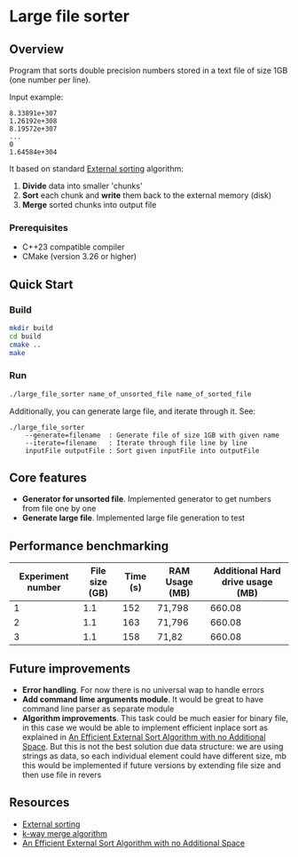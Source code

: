 # Large file sorter  

## Overview
Program that sorts double precision numbers stored in a text file of size 1GB (one number per line). 

Input example:
```text 
8.33891e+307
1.26192e+308
8.19572e+307
...
0
1.64584e+304
```

It based on standard [External sorting](https://en.wikipedia.org/wiki/External_sorting) algorithm:

1. **Divide** data into smaller 'chunks'
2. **Sort** each chunk and **write** them back to the external memory (disk)
3. **Merge** sorted chunks into output file 

### Prerequisites
- C++23 compatible compiler
- CMake (version 3.26 or higher)

## Quick Start

### Build
```bash
mkdir build
cd build
cmake ..
make
```

### Run

```bash
./large_file_sorter name_of_unsorted_file name_of_sorted_file
```

Additionally, you can generate large file, and iterate through it. See:
```text
./large_file_sorter 
    --generate=filename  : Generate file of size 1GB with given name 
    --iterate=filename   : Iterate through file line by line
    inputFile outputFile : Sort given inputFile into outputFile
```

## Core features

- **Generator for unsorted file**. Implemented generator to get numbers from file one by one 
- **Generate large file**. Implemented large file generation to test

## Performance benchmarking 

| Experiment number | File size (GB) | Time (s) | RAM Usage (MB) | Additional Hard drive usage (MB) |
|-------------------|----------------|----------|----------------|----------------------------------|
| 1                 | 1.1            | 152      | 71,798         | 660.08                           |
| 2                 | 1.1            | 163      | 71,796         | 660.08                           |
| 3                 | 1.1            | 158      | 71,82          | 660.08                           |

## Future improvements 

- **Error handling**. For now there is no universal wap to handle errors
- **Add command lime arguments module**. It would be great to have command line parser as separate module
- **Algorithm improvements**. This task could be much easier for binary file, in this case we would be able to implement efficient inplace sort as explained in [An Efficient External Sort Algorithm with no Additional Space](https://www.researchgate.net/publication/220460059_An_Efficient_External_Sort_Algorithm_with_no_Additional_Space_Short_Note).
  But this is not the best solution due data structure: we are using strings as data, so each individual element
  could have different size, mb this would be implemented if future versions by extending file size and then use file in revers


## Resources 

- [External sorting](https://en.wikipedia.org/wiki/External_sorting)
- [k-way merge algorithm](https://en.wikipedia.org/wiki/K-way_merge_algorithm)
- [An Efficient External Sort Algorithm with no Additional Space](https://www.researchgate.net/publication/220460059_An_Efficient_External_Sort_Algorithm_with_no_Additional_Space_Short_Note)


